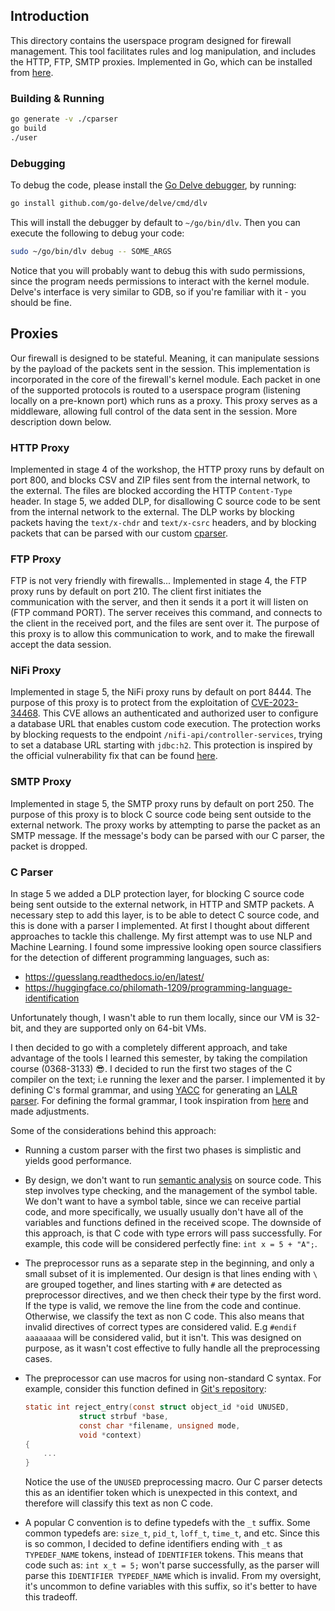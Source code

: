 ## Introduction
This directory contains the userspace program designed for firewall management.
This tool facilitates rules and log manipulation, and includes the HTTP, FTP, SMTP proxies.
Implemented in Go, which can be installed from [here](https://go.dev/doc/install).

### Building & Running
```bash
go generate -v ./cparser
go build
./user
```

### Debugging
To debug the code, please install the [Go Delve debugger](https://github.com/go-delve/delve), by running:
```bash
go install github.com/go-delve/delve/cmd/dlv
```

This will install the debugger by default to `~/go/bin/dlv`.
Then you can execute the following to debug your code:
```bash
sudo ~/go/bin/dlv debug -- SOME_ARGS
```
Notice that you will probably want to debug this with sudo permissions, since the program needs permissions to interact with the kernel module.
Delve's interface is very similar to GDB, so if you're familiar with it - you should be fine.

## Proxies
Our firewall is designed to be stateful. Meaning, it can manipulate sessions by the payload of the packets sent in the session.
This implementation is incorporated in the core of the firewall's kernel module.
Each packet in one of the supported protocols is routed to a userspace program (listening locally on a pre-known port) which runs as a proxy. This proxy serves as a middleware, allowing full control of the data sent in the session.
More description down below.

### HTTP Proxy
Implemented in stage 4 of the workshop, the HTTP proxy runs by default on port 800, and blocks CSV and ZIP files sent from the internal network, to the external.
The files are blocked according the HTTP `Content-Type` header.
In stage 5, we added DLP, for disallowing C source code to be sent from the internal network to the external.
The DLP works by blocking packets having the `text/x-chdr` and `text/x-csrc` headers, and by blocking packets that can be parsed with our custom [cparser](#c-parser).


### FTP Proxy
FTP is not very friendly with firewalls...
Implemented in stage 4, the FTP proxy runs by default on port 210.
The client first initiates the communication with the server, and then it sends it a port it will listen on (FTP command PORT).
The server receives this command, and connects to the client in the received port, and the files are sent over it.
The purpose of this proxy is to allow this communication to work, and to make the firewall accept the data session.

### NiFi Proxy
Implemented in stage 5, the NiFi proxy runs by default on port 8444.
The purpose of this proxy is to protect from the exploitation of [CVE-2023-34468](https://nvd.nist.gov/vuln/detail/CVE-2023-34468).
This CVE allows an authenticated and authorized user to configure a database URL that enables custom code execution.
The protection works by blocking requests to the endpoint `/nifi-api/controller-services`, trying to set a database URL starting with `jdbc:h2`.
This protection is inspired by the official vulnerability fix that can be found [here](https://github.com/apache/nifi/pull/7349/files).

### SMTP Proxy
Implemented in stage 5, the SMTP proxy runs by default on port 250.
The purpose of this proxy is to block C source code being sent outside to the external network.
The proxy works by attempting to parse the packet as an SMTP message.
If the message's body can be parsed with our C parser, the packet is dropped.


### C Parser
In stage 5 we added a DLP protection layer, for blocking C source code being sent outside to the external network, in HTTP and SMTP packets.
A necessary step to add this layer, is to be able to detect C source code, and this is done with a parser I implemented.
At first I thought about different approaches to tackle this challenge.
My first attempt was to use NLP and Machine Learning. I found some impressive looking open source classifiers for the detection of different programming languages, such as:
- https://guesslang.readthedocs.io/en/latest/
- https://huggingface.co/philomath-1209/programming-language-identification

Unfortunately though, I wasn't able to run them locally, since our VM is 32-bit, and they are supported only on 64-bit VMs.

I then decided to go with a completely different approach, and take advantage of the tools I learned this semester, by taking the compilation course (0368-3133) 😎.
I decided to run the first two stages of the C compiler on the text; i.e running the lexer and the parser.
I implemented it by defining C's formal grammar, and using [YACC](https://en.wikipedia.org/wiki/Yacc) for generating an [LALR parser](https://en.wikipedia.org/wiki/LALR_parser).
For defining the formal grammar, I took inspiration from [here](https://www.lysator.liu.se/c/ANSI-C-grammar-y.html) and made adjustments.

Some of the considerations behind this approach:
- Running a custom parser with the first two phases is simplistic and yields good performance.

- By design, we don't want to run [semantic analysis](https://en.wikipedia.org/wiki/Semantic_analysis_(compilers)) on source code.
This step involves type checking, and the management of the symbol table.
We don't want to have a symbol table, since we can receive partial code, and more specifically, we usually usually don't have all of the variables and functions defined in the received scope.
The downside of this approach, is that C code with type errors will pass successfully.
For example, this code will be considered perfectly fine: `int x = 5 + "A";`.

- The preprocessor runs as a separate step in the beginning, and only a small subset of it is implemented.
Our design is that lines ending with `\` are grouped together, and lines starting with `#` are detected as preprocessor directives, and we then check their type by the first word.
If the type is valid, we remove the line from the code and continue. Otherwise, we classify the text as non C code.
This also means that invalid directives of correct types are considered valid.
E.g `#endif aaaaaaaa` will be considered valid, but it isn't.
This was designed on purpose, as it wasn't cost effective to fully handle all the preprocessing cases.

- The preprocessor can use macros for using non-standard C syntax.
For example, consider this function defined in [Git's repository](https://github.com/git/git/tree/master):
    ```c
    static int reject_entry(const struct object_id *oid UNUSED,
                struct strbuf *base,
                const char *filename, unsigned mode,
                void *context)
    {
        ...
    }
    ```
    Notice the use of the `UNUSED` preprocessing macro.
    Our C parser detects this as an identifier token which is unexpected in this context, and therefore will classify this text as non C code.

- A popular C convention is to define typedefs with the `_t` suffix.
Some common typedefs are: `size_t`, `pid_t`, `loff_t`, `time_t`, and etc.
Since this is so common, I decided to define identifiers ending with `_t` as `TYPEDEF_NAME` tokens, instead of `IDENTIFIER` tokens.
This means that code such as: `int x_t = 5;` won't parse successfully, as the parser will parse this `IDENTIFIER TYPEDEF_NAME` which is invalid.
From my oversight, it's uncommon to define variables with this suffix, so it's better to have this tradeoff.
